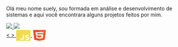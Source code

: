 Olá meu nome suely, sou formada em análise e desenvolvimento de sistemas e aqui você encontrara alguns projetos feitos por mim. 
<div align "centro"  >
  <a href="https://github.com/suelybernardino3">
  <img height="180em" src="https://github-readme-stats.vercel.app/api?username=suelybernardino3&show_icons=true&theme=dark&include_all_commits=true&count_private=true"/>
    <img height="180em" src="https://github-readme-stats.vercel.app/api/top-langs/?username=suelybernardino3&layout=compact&langs_count=7&theme=dark"/>
</div >
<div style = "display: inline_block" >< >
  <img align="center" alt="su-Js" height="30" width="40" src="https://raw.githubusercontent.com/devicons/devicon/master/icons/javascript/javascript-plain.svg">
  <img align="center" alt="suco-HTML" height="30" width="40" src="https://raw.githubusercontent.com/devicons/devicon/master/icons/html5/html5-original.svg">

